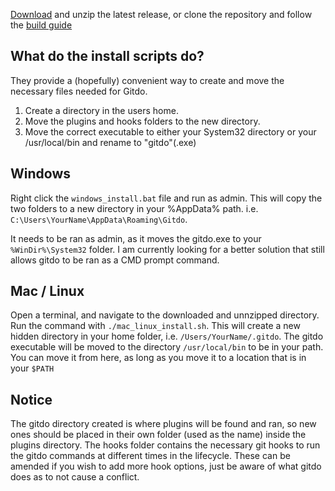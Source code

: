[Download](https://github.com/nebloc/Gitdo/releases) and unzip the latest release, or clone the repository and follow the [build guide](Building)

## What do the install scripts do?
They provide a (hopefully) convenient way to create and move the necessary files needed for Gitdo.
1. Create a directory in the users home.
1. Move the plugins and hooks folders to the new directory.
1. Move the correct executable to either your System32 directory or your /usr/local/bin and rename to "gitdo"(.exe)

## Windows
Right click the `windows_install.bat` file and run as admin.
This will copy the two folders to a new directory in your %AppData% path.
i.e. `C:\Users\YourName\AppData\Roaming\Gitdo`.

It needs to be ran as admin, as it moves the gitdo.exe to your `%WinDir%\System32` folder. I am currently looking for a better solution that still allows gitdo to be ran as a CMD prompt command.

## Mac / Linux
Open a terminal, and navigate to the downloaded and unnzipped directory.
Run the command with `./mac_linux_install.sh`. This will create a new hidden directory in your home folder, i.e. `/Users/YourName/.gitdo`.
The gitdo executable will be moved to the directory `/usr/local/bin` to be in your path. You can move it from here, as long as you move it to a location that is in your `$PATH`

## Notice
The gitdo directory created is where plugins will be found and ran, so new ones should be placed in their own folder (used as the name) inside the plugins directory. The hooks folder contains the necessary git hooks to run the gitdo commands at different times in the lifecycle. These can be amended if you wish to add more hook options, just be aware of what gitdo does as to not cause a conflict.
